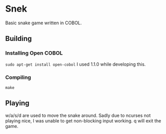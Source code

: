 # Snek
Basic snake game written in COBOL.

## Building
### Installing Open COBOL
`sudo apt-get install open-cobol`
I used 1.1.0 while developing this.

### Compiling
`make`

## Playing
w/a/s/d are used to move the snake around.
Sadly due to ncurses not playing nice, I was unable to get non-blocking input
working.
q will exit the game.
